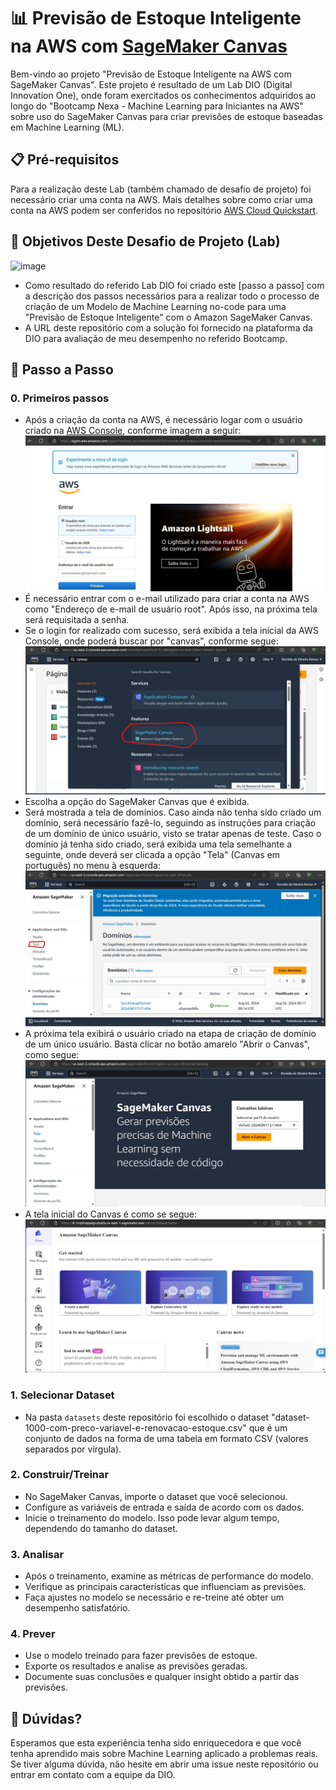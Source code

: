 # 📊 Previsão de Estoque Inteligente na AWS com [SageMaker Canvas](https://aws.amazon.com/pt/sagemaker/canvas/)

Bem-vindo ao projeto "Previsão de Estoque Inteligente na AWS com SageMaker Canvas". Este  projeto é resultado de um Lab DIO (Digital Innovation One), onde foram exercitados os conhecimentos adquiridos ao longo do "Bootcamp Nexa - Machine Learning para Iniciantes na AWS" sobre uso do SageMaker Canvas para criar previsões de estoque baseadas em Machine Learning (ML).

## 📋 Pré-requisitos

Para a realização deste Lab (também chamado de desafio de projeto) foi necessário criar uma conta na AWS. Mais detalhes sobre como criar uma conta na AWS podem ser conferidos no repositório [AWS Cloud Quickstart](https://github.com/digitalinnovationone/aws-cloud-quickstart).


## 🎯 Objetivos Deste Desafio de Projeto (Lab)

![image](https://github.com/digitalinnovationone/lab-aws-sagemaker-canvas-estoque/assets/730492/72f5c21f-5562-491e-aa42-2885a3184650)

- Como resultado do referido Lab DIO foi criado este [passo a passo] com a descrição dos passos necessários para a realizar todo o processo de criação de um Modelo de Machine Learning no-code para uma "Previsão de Estoque Inteligente" com o Amazon SageMaker Canvas.
- A URL deste repositório com a solução foi fornecido na plataforma da DIO para avaliação de meu desempenho no referido Bootcamp.


## 🚀 Passo a Passo

### 0. Primeiros passos
-   Após a criação da conta na AWS, é necessário logar com o usuário criado na [AWS Console](https://signin.aws.amazon.com/signin?redirect_uri=https%3A%2F%2Fconsole.aws.amazon.com%2Fconsole%2Fhome%3FhashArgs%3D%2523%26isauthcode%3Dtrue%26nc2%3Dh_ct%26oauthStart%3D1722891305242%26src%3Dheader-signin%26state%3DhashArgsFromTB_us-east-2_1eb17e8439ff0272&client_id=arn%3Aaws%3Asignin%3A%3A%3Aconsole%2Fcanvas&forceMobileApp=0&code_challenge=ZRclOwZ9iEQarWEC2ALxQLWX9SXQzD1RI5PUn-fC_lQ&code_challenge_method=SHA-256), conforme imagem a seguir:
![image](https://github.com/ronaldoramos85/lab-aws-sagemaker-canvas-estoque/blob/main/images/login_console_AWS.jpg)
-   É necessário entrar com o e-mail utilizado para criar a conta na AWS como "Endereço de e-mail de usuário root". Após isso, na próxima tela será requisitada a senha.
-   Se o login for realizado com sucesso, será exibida a tela inicial da AWS Console, onde poderá buscar por "canvas", conforme segue:
![image](https://github.com/ronaldoramos85/lab-aws-sagemaker-canvas-estoque/blob/main/images/Home_AWS_Console.jpg)
-   Escolha a opção do SageMaker Canvas que é exibida.
-	Será mostrada a tela de domínios. Caso ainda não tenha sido criado um domínio, será necessário fazê-lo, seguindo as instruções para criação de um domínio de único usuário, visto se tratar apenas de teste. Caso o domínio já tenha sido criado, será exibida uma tela semelhante a seguinte, onde deverá ser clicada a opção "Tela" (Canvas em português) no menu à esquerda:
![image](https://github.com/ronaldoramos85/lab-aws-sagemaker-canvas-estoque/blob/main/images/Dominio.jpg)
-	A próxima tela exibirá o usuário criado na etapa de criação de domínio de um único usuário. Basta clicar no botão amarelo "Abrir o Canvas", como segue:
![image](https://github.com/ronaldoramos85/lab-aws-sagemaker-canvas-estoque/blob/main/images/usuario.jpg)
-	A tela inicial do Canvas é como se segue:
![image](https://github.com/ronaldoramos85/lab-aws-sagemaker-canvas-estoque/blob/main/images/Home_SageMaker_Canvas.jpg)





### 1. Selecionar Dataset

-   Na pasta `datasets` deste repositório foi escolhido o dataset "dataset-1000-com-preco-variavel-e-renovacao-estoque.csv" que é um conjunto de dados na forma de uma tabela em formato CSV (valores separados por vírgula).

### 2. Construir/Treinar

-   No SageMaker Canvas, importe o dataset que você selecionou.
-   Configure as variáveis de entrada e saída de acordo com os dados.
-   Inicie o treinamento do modelo. Isso pode levar algum tempo, dependendo do tamanho do dataset.

### 3. Analisar

-   Após o treinamento, examine as métricas de performance do modelo.
-   Verifique as principais características que influenciam as previsões.
-   Faça ajustes no modelo se necessário e re-treine até obter um desempenho satisfatório.

### 4. Prever

-   Use o modelo treinado para fazer previsões de estoque.
-   Exporte os resultados e analise as previsões geradas.
-   Documente suas conclusões e qualquer insight obtido a partir das previsões.

## 🤔 Dúvidas?

Esperamos que esta experiência tenha sido enriquecedora e que você tenha aprendido mais sobre Machine Learning aplicado a problemas reais. Se tiver alguma dúvida, não hesite em abrir uma issue neste repositório ou entrar em contato com a equipe da DIO.
